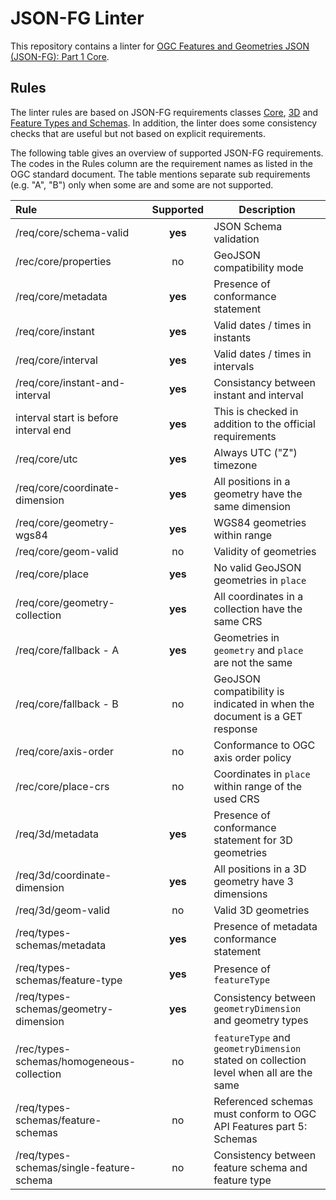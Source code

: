 # JSON-FG Linter

This repository contains a linter for [OGC Features and Geometries JSON (JSON-FG): Part 1 Core](https://docs.ogc.org/DRAFTS/21-045.html).

## Rules

The linter rules are based on JSON-FG requirements classes [Core](https://docs.ogc.org/DRAFTS/21-045.html#rc_core), [3D](https://docs.ogc.org/DRAFTS/21-045.html#rc_3d) and [Feature Types and Schemas](https://docs.ogc.org/DRAFTS/21-045.html#rc_types-schemas). In addition, the linter does some consistency checks that are useful but not based on explicit requirements.

The following table gives an overview of supported JSON-FG requirements. The codes in the Rules column are the
requirement names as listed in the OGC standard document. The table mentions separate sub requirements (e.g. "A", "B") only when some are and some are not supported.

| Rule                                      | Supported | Description                                                                            |
| :---------------------------------------- | :-------: | -------------------------------------------------------------------------------------- |
| /req/core/schema-valid                    |  **yes**  | JSON Schema validation                                                                 |
| /rec/core/properties                      |    no     | GeoJSON compatibility mode                                                             |
| /req/core/metadata                        |  **yes**  | Presence of conformance statement                                                      |
| /req/core/instant                         |  **yes**  | Valid dates / times in instants                                                        |
| /req/core/interval                        |  **yes**  | Valid dates / times in intervals                                                       |
| /req/core/instant-and-interval            |  **yes**  | Consistancy between instant and interval                                               |
| interval start is before interval end     |  **yes**  | This is checked in addition to the official requirements                               |
| /req/core/utc                             |  **yes**  | Always UTC ("Z") timezone                                                              |
| /req/core/coordinate-dimension            |  **yes**  | All positions in a geometry have the same dimension                                    |
| /req/core/geometry-wgs84                  |  **yes**  | WGS84 geometries within range                                                          |
| /req/core/geom-valid                      |    no     | Validity of geometries                                                                 |
| /req/core/place                           |  **yes**  | No valid GeoJSON geometries in `place`                                                 |
| /req/core/geometry-collection             |  **yes**  | All coordinates in a collection have the same CRS                                      |
| /req/core/fallback - A                    |  **yes**  | Geometries in `geometry` and `place` are not the same                                  |
| /req/core/fallback - B                    |    no     | GeoJSON compatibility is indicated in when the document is a GET response              |
| /req/core/axis-order                      |    no     | Conformance to OGC axis order policy                                                   |
| /rec/core/place-crs                       |    no     | Coordinates in `place` within range of the used CRS                                    |
| /req/3d/metadata                          |  **yes**  | Presence of conformance statement for 3D geometries                                    |
| /req/3d/coordinate-dimension              |  **yes**  | All positions in a 3D geometry have 3 dimensions                                       |
| /req/3d/geom-valid                        |    no     | Valid 3D geometries                                                                    |
| /req/types-schemas/metadata               |  **yes**  | Presence of metadata conformance statement                                             |
| /req/types-schemas/feature-type           |  **yes**  | Presence of `featureType`                                                              |
| /req/types-schemas/geometry-dimension     |  **yes**  | Consistency between `geometryDimension` and geometry types                             |
| /rec/types-schemas/homogeneous-collection |    no     | `featureType` and `geometryDimension` stated on collection level when all are the same |
| /req/types-schemas/feature-schemas        |    no     | Referenced schemas must conform to OGC API Features part 5: Schemas                    |
| /req/types-schemas/single-feature-schema  |    no     | Consistency between feature schema and feature type                                    |
